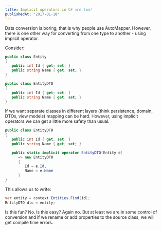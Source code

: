```yaml
---
title: Implicit operators in C# are fun!
publishedAt: "2017-01-18"
---
```


Data conversion is boring, that is why people use AutoMapper. However, there is one other way for converting from one type to another - using implicit operator.

Consider:

```csharp
public class Entity
{
   public int Id { get; set; }
   public string Name { get; set; }
}

public class EntityDTO
{
   public int Id { get; set; }
   public string Name { get; set; }
}
```

If we want separate classes in different layers (think persistence, domain, DTOs, view models) mapping can be hard. However, using implicit operators we can get a little more safety than usual.

```csharp
public class EntityDTO
{
   public int Id { get; set; }
   public string Name { get; set; }

   public static implicit operator EntityDTO(Entity e)
      => new EntityDTO
      {
         Id = e.Id,
         Name = e.Name
      }
}
```

This allows us to write:

```csharp
var entity = context.Entities.Find(id);
EntityDTO dto = entity;
```

Is this fun? No. Is this easy? Again no.
But at least we are in some control of conversion and if we rename or add properties to the source class, we will get compile time errors.
